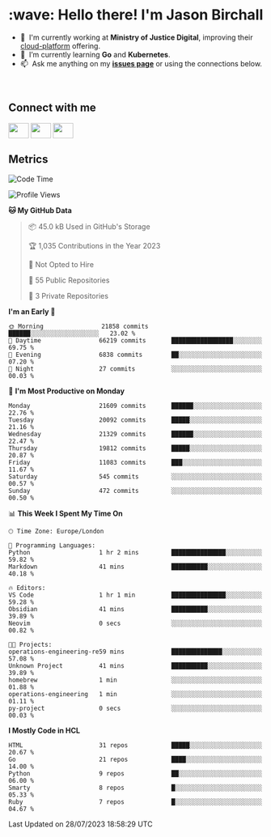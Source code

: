 <h1 align="left" id="jason-title">:wave: Hello there! I'm Jason Birchall</h1>

- :office: &nbsp;I'm currently working at **Ministry of Justice Digital**, improving their [cloud-platform](https://github.com/ministryofjustice/cloud-platform) offering.
- :seedling: &nbsp;I’m currently learning **Go** and **Kubernetes**.
- :mailbox: &nbsp;Ask me anything on my **[issues page]** or using the connections below.


<br>

<h2>Connect with me</h2>
<p>
<a href="https://twitter.com/jsonBirchall" target="blank"><img align="center" src="https://cdn.jsdelivr.net/npm/simple-icons@3.0.1/icons/twitter.svg" alt="" height="30" width="40" /></a>
<a href="https://keybase.io/json0" target="blank"><img align="center" src="https://cdn.jsdelivr.net/npm/simple-icons@3.0.1/icons/keybase.svg" alt="" height="30" width="40" /></a>
<a href="https://www.reddit.com/user/kakorate" target="blank"><img align="center" src="https://cdn.jsdelivr.net/npm/simple-icons@3.0.1/icons/reddit.svg" alt="" height="30" width="40" /></a>
</p>

<h2>Metrics</h2>

<!--START_SECTION:waka-->
![Code Time](http://img.shields.io/badge/Code%20Time-1%2C152%20hrs%2013%20mins-blue)

![Profile Views](http://img.shields.io/badge/Profile%20Views-1-blue)

**🐱 My GitHub Data** 

> 📦 45.0 kB Used in GitHub's Storage 
 > 
> 🏆 1,035 Contributions in the Year 2023
 > 
> 🚫 Not Opted to Hire
 > 
> 📜 55 Public Repositories 
 > 
> 🔑 3 Private Repositories 
 > 
**I'm an Early 🐤** 

```text
🌞 Morning                21858 commits       ██████░░░░░░░░░░░░░░░░░░░   23.02 % 
🌆 Daytime                66219 commits       █████████████████░░░░░░░░   69.75 % 
🌃 Evening                6838 commits        ██░░░░░░░░░░░░░░░░░░░░░░░   07.20 % 
🌙 Night                  27 commits          ░░░░░░░░░░░░░░░░░░░░░░░░░   00.03 % 
```
📅 **I'm Most Productive on Monday** 

```text
Monday                   21609 commits       ██████░░░░░░░░░░░░░░░░░░░   22.76 % 
Tuesday                  20092 commits       █████░░░░░░░░░░░░░░░░░░░░   21.16 % 
Wednesday                21329 commits       ██████░░░░░░░░░░░░░░░░░░░   22.47 % 
Thursday                 19812 commits       █████░░░░░░░░░░░░░░░░░░░░   20.87 % 
Friday                   11083 commits       ███░░░░░░░░░░░░░░░░░░░░░░   11.67 % 
Saturday                 545 commits         ░░░░░░░░░░░░░░░░░░░░░░░░░   00.57 % 
Sunday                   472 commits         ░░░░░░░░░░░░░░░░░░░░░░░░░   00.50 % 
```


📊 **This Week I Spent My Time On** 

```text
🕑︎ Time Zone: Europe/London

💬 Programming Languages: 
Python                   1 hr 2 mins         ███████████████░░░░░░░░░░   59.82 % 
Markdown                 41 mins             ██████████░░░░░░░░░░░░░░░   40.18 % 

🔥 Editors: 
VS Code                  1 hr 1 min          ███████████████░░░░░░░░░░   59.28 % 
Obsidian                 41 mins             ██████████░░░░░░░░░░░░░░░   39.89 % 
Neovim                   0 secs              ░░░░░░░░░░░░░░░░░░░░░░░░░   00.82 % 

🐱‍💻 Projects: 
operations-engineering-re59 mins             ██████████████░░░░░░░░░░░   57.08 % 
Unknown Project          41 mins             ██████████░░░░░░░░░░░░░░░   39.89 % 
homebrew                 1 min               ░░░░░░░░░░░░░░░░░░░░░░░░░   01.88 % 
operations-engineering   1 min               ░░░░░░░░░░░░░░░░░░░░░░░░░   01.11 % 
py-project               0 secs              ░░░░░░░░░░░░░░░░░░░░░░░░░   00.03 % 
```

**I Mostly Code in HCL** 

```text
HTML                     31 repos            █████░░░░░░░░░░░░░░░░░░░░   20.67 % 
Go                       21 repos            ████░░░░░░░░░░░░░░░░░░░░░   14.00 % 
Python                   9 repos             ██░░░░░░░░░░░░░░░░░░░░░░░   06.00 % 
Smarty                   8 repos             █░░░░░░░░░░░░░░░░░░░░░░░░   05.33 % 
Ruby                     7 repos             █░░░░░░░░░░░░░░░░░░░░░░░░   04.67 % 
```




 Last Updated on 28/07/2023 18:58:29 UTC
<!--END_SECTION:waka-->

<!-- links -->

[issues page]: https://github.com/jasonBirchall/jasonBirchall/issues "jasonBirchall/issues"
